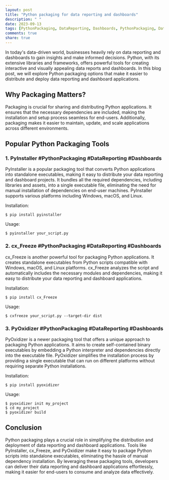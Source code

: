 ```yaml
---
layout: post
title: "Python packaging for data reporting and dashboards"
description: " "
date: 2023-09-13
tags: [PythonPackaging, DataReporting, Dashboards, PythonPackaging, DataReporting, Dashboards, PythonPackaging, DataReporting, Dashboards]
comments: true
share: true
---
```


In today's data-driven world, businesses heavily rely on data reporting and dashboards to gain insights and make informed decisions. Python, with its extensive libraries and frameworks, offers powerful tools for creating interactive and visually appealing data reports and dashboards. In this blog post, we will explore Python packaging options that make it easier to distribute and deploy data reporting and dashboard applications.

## Why Packaging Matters?

Packaging is crucial for sharing and distributing Python applications. It ensures that the necessary dependencies are included, making the installation and setup process seamless for end-users. Additionally, packaging makes it easier to maintain, update, and scale applications across different environments.

## Popular Python Packaging Tools

### 1. **PyInstaller** #PythonPackaging #DataReporting #Dashboards

PyInstaller is a popular packaging tool that converts Python applications into standalone executables, making it easy to distribute your data reporting and dashboard projects. It bundles all the required dependencies, including libraries and assets, into a single executable file, eliminating the need for manual installation of dependencies on end-user machines. PyInstaller supports various platforms including Windows, macOS, and Linux.

Installation:
```shell
$ pip install pyinstaller
```

Usage:
```shell
$ pyinstaller your_script.py
```

### 2. **cx_Freeze** #PythonPackaging #DataReporting #Dashboards

cx_Freeze is another powerful tool for packaging Python applications. It creates standalone executables from Python scripts compatible with Windows, macOS, and Linux platforms. cx_Freeze analyzes the script and automatically includes the necessary modules and dependencies, making it easy to distribute your data reporting and dashboard applications.

Installation:
```shell
$ pip install cx_Freeze
```

Usage:
```shell
$ cxfreeze your_script.py --target-dir dist
```

### 3. **PyOxidizer** #PythonPackaging #DataReporting #Dashboards

PyOxidizer is a newer packaging tool that offers a unique approach to packaging Python applications. It aims to create self-contained binary executables by embedding a Python interpreter and dependencies directly into the executable file. PyOxidizer simplifies the installation process by providing a single executable that can run on different platforms without requiring separate Python installations.

Installation:
```shell
$ pip install pyoxidizer
```

Usage:
```shell
$ pyoxidizer init my_project
$ cd my_project
$ pyoxidizer build
```

## Conclusion

Python packaging plays a crucial role in simplifying the distribution and deployment of data reporting and dashboard applications. Tools like PyInstaller, cx_Freeze, and PyOxidizer make it easy to package Python scripts into standalone executables, eliminating the hassle of manual dependency installation. By leveraging these packaging tools, developers can deliver their data reporting and dashboard applications effortlessly, making it easier for end-users to consume and analyze data effectively.
